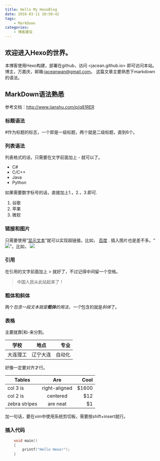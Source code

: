```yaml
---
title: Hello My HexoBlog
date: 2016-03-11 10:50:42
tags: 
    - MarkDown
categories:
    - 博客建设
---
```

    
## 欢迎进入Hexo的世界。
   
本博客使用Hexo构建，部署在github，访问 <jacean.github.io> 即可访问本站。
博主，万嘉庆，邮箱:jaceanwan@gmail.com。
这篇文章主要熟悉下markdown的语法。
<!-- more -->
## MarkDown语法熟悉
参考文档：<http://www.jianshu.com/p/q81RER>
### 标题语法

  #作为标题的标志，一个即是一级标题，两个就是二级标题，直到6个。

### 列表语法

列表格式的话，只需要在文字前面加上 - 就可以了。
  - C#
  - C/C++
  - Java
  - Python

如果需要数字标号的话，直接加上1.，2.，3.即可.
  1. 谷歌
  2. 苹果
  3. 微软

### 链接和图片

只需要使用“[显示文本](链接地址)”就可以实现超链接。比如，
[百度](www.baidu.com) .
插入图片也是差不多。“![](图片链接地址)”。比如，
![](http://ww4.sinaimg.cn/bmiddle/aa397b7fjw1dzplsgpdw5j.jpg)

### 引用

在引用的文字前面加上 > 就好了，不过记得中间留一个空格。
> 中国人民从此站起来了！

### 粗体和斜体

两个*包含一段文本就是**粗体**的用法，一个*包含的就是*斜体*了。

### 表格
主要就靠|和-来分割。

| 学校     | 地点     | 专业   |
| -------- |:--------:| ------:|
| 大连理工 | 辽宁大连 | 自动化 |

好像一定要对齐才行。

| Tables        | Are           | Cool  |
| ------------- |:-------------:| -----:|
| col 3 is      | right-aligned | $1600 |
| col 2 is      | centered      |   $12 |
| zebra stripes | are neat      |    $1 |

加一句话，要在vim中使用系统剪切板，需要按shift+insert就行。
### 插入代码

```C
    void main()
    {
        printf("Hello Hexo!");
    }
```

